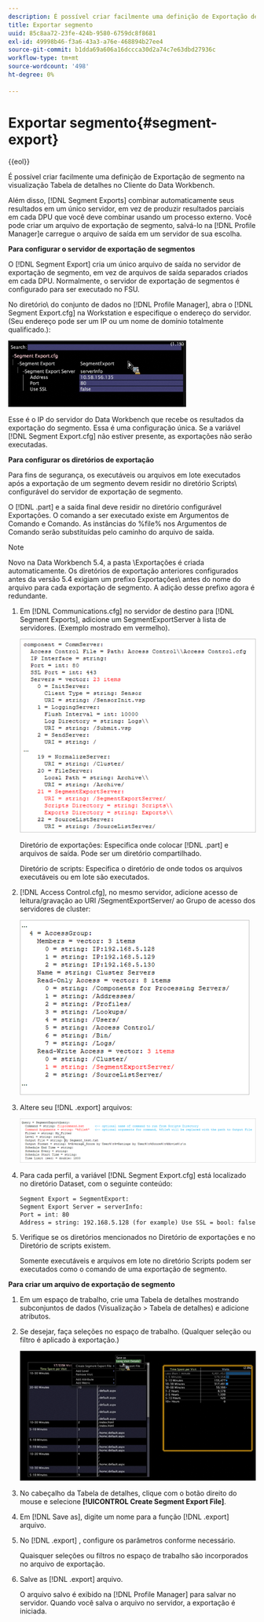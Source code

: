 ```yaml
---
description: É possível criar facilmente uma definição de Exportação de segmento na visualização Tabela de detalhes no Cliente do Data Workbench.
title: Exportar segmento
uuid: 85c8aa72-23fe-424b-9580-6759dc8f8681
exl-id: 49998b46-f3a6-43a3-a76e-468894b27ee4
source-git-commit: b1dda69a606a16dccca30d2a74c7e63dbd27936c
workflow-type: tm+mt
source-wordcount: '498'
ht-degree: 0%

---
```


# Exportar segmento{#segment-export}

{{eol}}

É possível criar facilmente uma definição de Exportação de segmento na visualização Tabela de detalhes no Cliente do Data Workbench.

Além disso, [!DNL Segment Exports] combinar automaticamente seus resultados em um único servidor, em vez de produzir resultados parciais em cada DPU que você deve combinar usando um processo externo. Você pode criar um arquivo de exportação de segmento, salvá-lo na [!DNL Profile Manager]e carregue o arquivo de saída em um servidor de sua escolha.

**Para configurar o servidor de exportação de segmentos**

O [!DNL Segment Export] cria um único arquivo de saída no servidor de exportação de segmento, em vez de arquivos de saída separados criados em cada DPU. Normalmente, o servidor de exportação de segmentos é configurado para ser executado no FSU.

No diretório\ do conjunto de dados no [!DNL Profile Manager], abra o [!DNL Segment Export.cfg] na Workstation e especifique o endereço do servidor. (Seu endereço pode ser um IP ou um nome de domínio totalmente qualificado.):

![](assets/segment_export_cfg.png)

Esse é o IP do servidor do Data Workbench que recebe os resultados da exportação do segmento. Essa é uma configuração única. Se a variável [!DNL Segment Export.cfg] não estiver presente, as exportações não serão executadas.

**Para configurar os diretórios de exportação**

Para fins de segurança, os executáveis ou arquivos em lote executados após a exportação de um segmento devem residir no diretório Scripts\ configurável do servidor de exportação de segmento.

O [!DNL .part] e a saída final deve residir no diretório configurável Exportações. O comando a ser executado existe em Argumentos de Comando e Comando. As instâncias do %file% nos Argumentos de Comando serão substituídas pelo caminho do arquivo de saída.

>[!NOTE]
>
>Novo na Data Workbench 5.4, a pasta \Exportações é criada automaticamente. Os diretórios de exportação anteriores configurados antes da versão 5.4 exigiam um prefixo Exportações\ antes do nome do arquivo para cada exportação de segmento. A adição desse prefixo agora é redundante.

1. Em [!DNL Communications.cfg] no servidor de destino para [!DNL Segment Exports], adicione um SegmentExportServer à lista de servidores. (Exemplo mostrado em vermelho).

   ![](assets/communications_cfg_example.png)

   Diretório de exportações: Especifica onde colocar [!DNL .part] e arquivos de saída. Pode ser um diretório compartilhado.

   Diretório de scripts: Especifica o diretório de onde todos os arquivos executáveis ou em lote são executados.

1. [!DNL Access Control.cfg], no mesmo servidor, adicione acesso de leitura/gravação ao URI /SegmentExportServer/ ao Grupo de acesso dos servidores de cluster:

   ![](assets/accesscontrol_cfg_example.png)

1. Altere seu [!DNL .export] arquivos:

   ![](assets/segment_export_query_example.png)

1. Para cada perfil, a variável [!DNL Segment Export.cfg] está localizado no diretório Dataset\, com o seguinte conteúdo:

   ```
   Segment Export = SegmentExport:
   Segment Export Server = serverInfo:
   Port = int: 80
   Address = string: 192.168.5.128 (for example) Use SSL = bool: false
   ```

1. Verifique se os diretórios mencionados no Diretório de exportações e no Diretório de scripts existem.

   Somente executáveis e arquivos em lote no diretório Scripts podem ser executados como o comando de uma exportação de segmento.

**Para criar um arquivo de exportação de segmento**

1. Em um espaço de trabalho, crie uma Tabela de detalhes mostrando subconjuntos de dados (Visualização > Tabela de detalhes) e adicione atributos.
1. Se desejar, faça seleções no espaço de trabalho. (Qualquer seleção ou filtro é aplicado à exportação.)

   ![](assets/create_segment_export_file.png)

1. No cabeçalho da Tabela de detalhes, clique com o botão direito do mouse e selecione **[!UICONTROL Create Segment Export File]**.
1. Em [!DNL Save as], digite um nome para a função [!DNL .export] arquivo.
1. No [!DNL .export] , configure os parâmetros conforme necessário.

   Quaisquer seleções ou filtros no espaço de trabalho são incorporados no arquivo de exportação.

1. Salve as [!DNL .export] arquivo.

   O arquivo salvo é exibido na [!DNL Profile Manager] para salvar no servidor. Quando você salva o arquivo no servidor, a exportação é iniciada.
